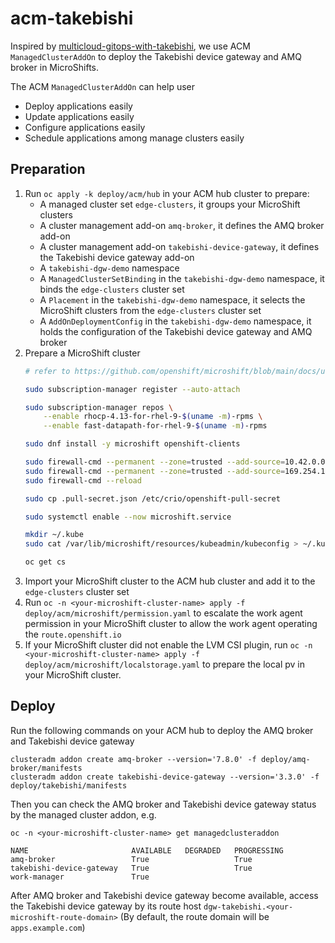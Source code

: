 # acm-takebishi

Inspired by [multicloud-gitops-with-takebishi](https://github.com/yd-ono/multicloud-gitops-with-takebishi), we use ACM
`ManagedClusterAddOn` to deploy the Takebishi device gateway and AMQ broker in MicroShifts.

The ACM `ManagedClusterAddOn` can help user

- Deploy applications easily
- Update applications easily
- Configure applications easily
- Schedule applications among manage clusters easily 

## Preparation

1. Run `oc apply -k deploy/acm/hub` in your ACM hub cluster to prepare:
    - A managed cluster set `edge-clusters`, it groups your MicroShift clusters
    - A cluster management add-on `amq-broker`, it defines the AMQ broker add-on
    - A cluster management add-on `takebishi-device-gateway`, it defines the Takebishi device gateway add-on
    - A `takebishi-dgw-demo` namespace
    - A `ManagedClusterSetBinding` in the `takebishi-dgw-demo` namespace, it binds the `edge-clusters` cluster set
    - A `Placement` in the `takebishi-dgw-demo` namespace, it selects the MicroShift clusters from the `edge-clusters` cluster set
    - A `AddOnDeploymentConfig` in the `takebishi-dgw-demo` namespace, it holds the configuration of the Takebishi device gateway and AMQ broker
2. Prepare a MicroShift cluster
    ```sh
    # refer to https://github.com/openshift/microshift/blob/main/docs/user/getting_started.md

    sudo subscription-manager register --auto-attach

    sudo subscription-manager repos \
        --enable rhocp-4.13-for-rhel-9-$(uname -m)-rpms \
        --enable fast-datapath-for-rhel-9-$(uname -m)-rpms

    sudo dnf install -y microshift openshift-clients

    sudo firewall-cmd --permanent --zone=trusted --add-source=10.42.0.0/16
    sudo firewall-cmd --permanent --zone=trusted --add-source=169.254.169.1
    sudo firewall-cmd --reload

    sudo cp .pull-secret.json /etc/crio/openshift-pull-secret

    sudo systemctl enable --now microshift.service

    mkdir ~/.kube
    sudo cat /var/lib/microshift/resources/kubeadmin/kubeconfig > ~/.kube/config

    oc get cs
    ```
3. Import your MicroShift cluster to the ACM hub cluster and add it to the `edge-clusters` cluster set
4. Run `oc -n <your-microshift-cluster-name> apply -f deploy/acm/microshift/permission.yaml` to escalate the work agent permission in your
MicroShift cluster to allow the work agent operating the `route.openshift.io`
5. If your MicroShift cluster did not enable the LVM CSI plugin, run `oc -n <your-microshift-cluster-name> apply -f deploy/acm/microshift/localstorage.yaml` to prepare the local pv in your MicroShift cluster.

## Deploy

Run the following commands on your ACM hub to deploy the AMQ broker and Takebishi device gateway

```shell
clusteradm addon create amq-broker --version='7.8.0' -f deploy/amq-broker/manifests
clusteradm addon create takebishi-device-gateway --version='3.3.0' -f deploy/takebishi/manifests
```

Then you can check the AMQ broker and Takebishi device gateway status by the managed cluster addon, e.g.

```shell
oc -n <your-microshift-cluster-name> get managedclusteraddon
```

```
NAME                       AVAILABLE   DEGRADED   PROGRESSING
amq-broker                 True                   True
takebishi-device-gateway   True                   True
work-manager               True
```

After AMQ broker and Takebishi device gateway become available, access the Takebishi device gateway by its route host `dgw-takebishi.<your-microshift-route-domain>` (By default, the route domain will be `apps.example.com`)

